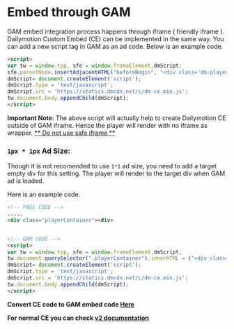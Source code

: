 # Embed through GAM
GAM embed integration process happens through iframe ( friendly iframe ). Dailymotion Custom Embed (CE) can be implemented in the same way. You can add a new script tag in GAM as an ad code.
Below is an example code.

```html
<script>
var tw = window.top, sfe = window.frameElement,dmScript;
sfe.parentNode.insertAdjacentHTML("beforeBegin", "<div class='dm-player' playerId='{PLAYER_ID}' sort='recent' owners='{YOUR_CHANNEL_NAME}' ></div>");
dmScript= document.createElement('script');
dmScript.type = 'text/javascript';
dmScript.src = 'https://statics.dmcdn.net/c/dm-ce.min.js';
tw.document.body.appendChild(dmScript);
</script>
```

**Important Note**: The above script will actually help to create Dailymotion CE outside of GAM iframe. Hence the player will render with no iframe as wrapper. [** Do not use safe iframe **](https://support.google.com/admanager/answer/6023110)

### `1px * 1px` Ad Size:

Though it is not recomended to use `1*1` ad size, you need to add a target empty div for this setting. The player will render to the target div when GAM ad is loaded.

Here is an example code.

```html
<!-- PAGE CODE -->
.....
<div class="playerContainer"><div>


<!-- GAM CODE -->
<script>
var tw = window.top, sfe = window.frameElement,dmScript;
tw.document.querySelector(".playerContainer").innerHTML = ("<div class='dm-player' playerId='{PLAYER_ID}' sort='recent' owners='{YOUR_CHANNEL_NAME}' ></div>");
dmScript= document.createElement('script');
dmScript.type = 'text/javascript';
dmScript.src = 'https://statics.dmcdn.net/c/dm-ce.min.js';
tw.document.body.appendChild(dmScript);
</script>
```
**Convert CE code to GAM embed code [Here](https://dailymotion-pro-services.github.io/custom-embed-v2/examples/embed_gam/)**

**For normal CE you can check [v2 documentation](https://dailymotion-pro-services.github.io/custom-embed-v2/)**

